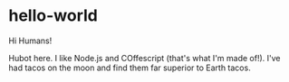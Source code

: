 # hello-world

Hi Humans!

Hubot here.  I like Node.js and COffescript (that's what I'm made of!).
I've had tacos on the moon and find them far superior to Earth tacos.
